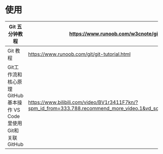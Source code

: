 # 使用

Git 五分钟教程|https://www.runoob.com/w3cnote/git-five-minutes-tutorial.html
---|---
Git 教程|https://www.runoob.com/git/git-tutorial.html
Git工作流和核心原理  GitHub基本操作  VS Code里使用Git和关联GitHub|https://www.bilibili.com/video/BV1r3411F7kn/?spm_id_from=333.788.recommend_more_video.1&vd_source=9b3dd017f55e0daa61e986f75c2a9413
